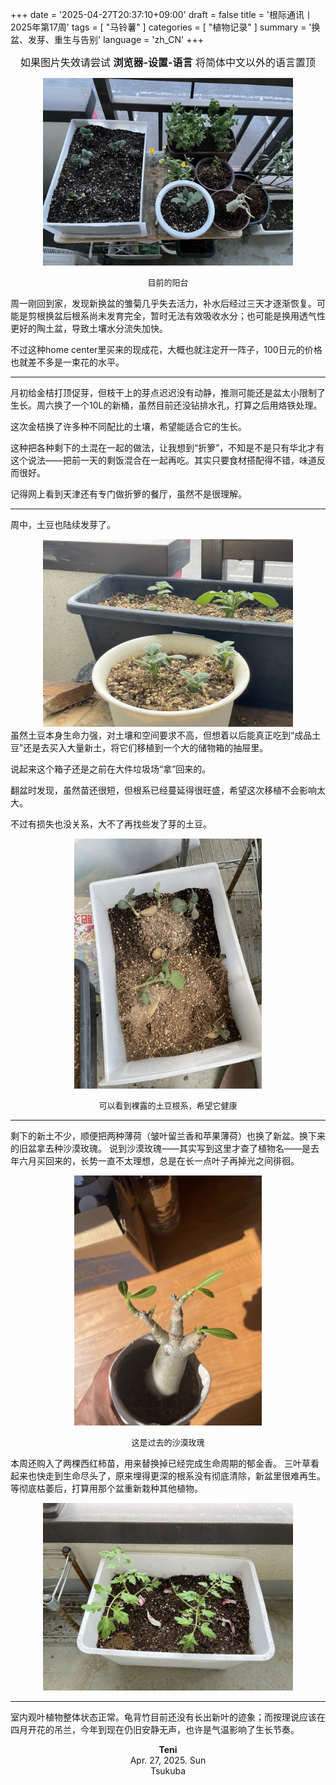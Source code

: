 +++
date = '2025-04-27T20:37:10+09:00'
draft = false
title = '根际通讯丨2025年第17周'
tags = [ "马铃薯" ]
categories = [ "植物记录" ]
summary = '换盆、发芽、重生与告别'
language = 'zh_CN'
+++


<center>  

<font size="3">如果图片失效请尝试
**浏览器-设置-语言** 将简体中文以外的语言置顶
</font>
 </center>

<div style="text-align: center"><img width="400" height="300"img src="https://github.com/aeoliantn/pic/blob/main/IMG_2608.JPG?raw=true"/>
</div>

<center>  

<font size="2">目前的阳台</font>
 </center>

周一刚回到家，发现新换盆的雏菊几乎失去活力，补水后经过三天才逐渐恢复。可能是剪根换盆后根系尚未发育完全，暂时无法有效吸收水分；也可能是换用透气性更好的陶土盆，导致土壤水分流失加快。

不过这种home center里买来的现成花，大概也就注定开一阵子，100日元的价格也就差不多是一束花的水平。
___

月初给金桔打顶促芽，但枝干上的芽点迟迟没有动静，推测可能还是盆太小限制了生长。周六换了一个10L的新桶，虽然目前还没钻排水孔，打算之后用烙铁处理。

这次金桔换了许多种不同配比的土壤，希望能适合它的生长。

这种把各种剩下的土混在一起的做法，让我想到“折箩”，不知是不是只有华北才有这个说法——把前一天的剩饭混合在一起再吃。其实只要食材搭配得不错，味道反而很好。

记得网上看到天津还有专门做折箩的餐厅，虽然不是很理解。
___


周中，土豆也陆续发芽了。

<div style="text-align: center"><img width="400" height="300"img src="https://github.com/aeoliantn/pic/blob/main/IMG_2586.JPG?raw=true"/>
</div>
虽然土豆本身生命力强，对土壤和空间要求不高，但想着以后能真正吃到“成品土豆”还是去买入大量新土，将它们移植到一个大的储物箱的抽屉里。

说起来这个箱子还是之前在大件垃圾场“拿”回来的。

翻盆时发现，虽然苗还很短，但根系已经蔓延得很旺盛，希望这次移植不会影响太大。

不过有损失也没关系，大不了再找些发了芽的土豆。
<div style="text-align: center"><img width="300" height="400"img src="https://github.com/aeoliantn/pic/blob/main/IMG_2607.JPG?raw=true"/>
</div>
 <center>  

  
<font size="2">可以看到裸露的土豆根系，希望它健康                               </font>
   
 </center>

___


剩下的新土不少，顺便把两种薄荷（皱叶留兰香和苹果薄荷）也换了新盆。换下来的旧盆拿去种沙漠玫瑰。
说到沙漠玫瑰——其实写到这里才查了植物名——是去年六月买回来的，长势一直不太理想，总是在长一点叶子再掉光之间徘徊。
<div style="text-align: center"><img width="300" height="400"img src="https://github.com/aeoliantn/pic/blob/main/IMG_7830.JPG?raw=true"/> 
</div>

<center>  

  
<font size="2">这是过去的沙漠玫瑰</font>
   
 </center>




本周还购入了两棵西红柿苗，用来替换掉已经完成生命周期的郁金香。
三叶草看起来也快走到生命尽头了，原来埋得更深的根系没有彻底清除，新盆里很难再生。等彻底枯萎后，打算用那个盆重新栽种其他植物。
<div style="text-align: center"><img width="400" height="300"img src="https://github.com/aeoliantn/pic/blob/main/IMG_2581.JPG?raw=true"/>
</div>

___

室内观叶植物整体状态正常。龟背竹目前还没有长出新叶的迹象；而按理说应该在四月开花的吊兰，今年到现在仍旧安静无声，也许是气温影响了生长节奏。

<center>  

  

 **Teni**  
   Apr. 27, 2025. Sun  
  Tsukuba

</center>


<script src="https://giscus.app/client.js"
        data-repo="aeoliantn/aeoliantn.github.io"
        data-repo-id="R_kgDOOfnlgw"
        data-category="Announcements"
        data-category-id="DIC_kwDOOfnlg84CphZd"
        data-mapping="pathname"
        data-strict="0"
        data-reactions-enabled="1"
        data-emit-metadata="0"
        data-input-position="bottom"
        data-theme="preferred_color_scheme"
        data-lang="zh-CN"
        crossorigin="anonymous"
        async>
</script>